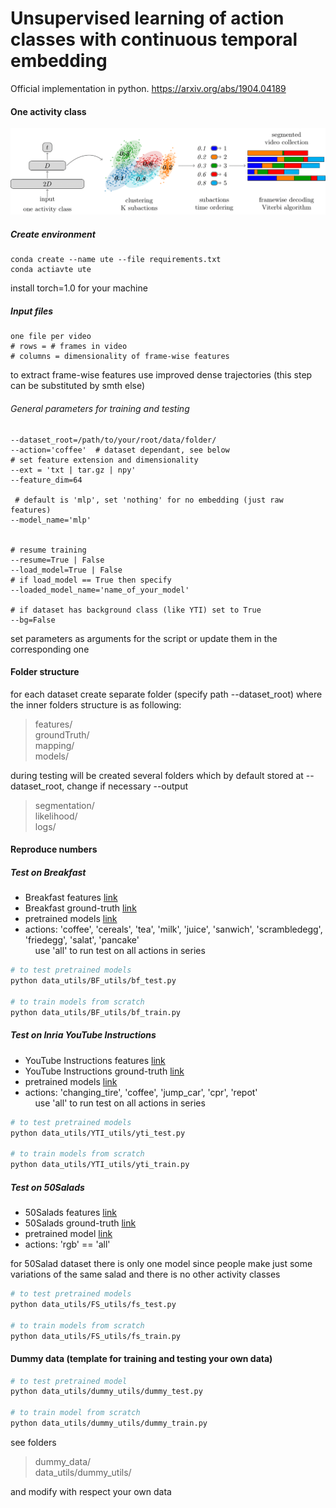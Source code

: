 # Unsupervised learning of action classes with continuous temporal embedding

Official implementation in python.  https://arxiv.org/abs/1904.04189

#### One activity class

![alt text](https://github.com/Annusha/unsup_temp_embed/blob/master/supp_mat/local_pipeline_v.png)


##### Create environment
```
conda create --name ute --file requirements.txt
conda actiavte ute
```
install torch=1.0 for your machine

##### Input files
```
one file per video
# rows = # frames in video
# columns = dimensionality of frame-wise features
```
to extract frame-wise features use improved dense trajectories (this step can be substituted by smth else)

###### General parameters for training and testing
```
--dataset_root=/path/to/your/root/data/folder/
--action='coffee'  # dataset dependant, see below
# set feature extension and dimensionality
--ext = 'txt | tar.gz | npy'
--feature_dim=64 

 # default is 'mlp', set 'nothing' for no embedding (just raw features)
--model_name='mlp'


# resume training
--resume=True | False  
--load_model=True | False
# if load_model == True then specify
--loaded_model_name='name_of_your_model'

# if dataset has background class (like YTI) set to True 
--bg=False
```
set parameters as arguments for the script or update them in the corresponding one


#### Folder structure
for each dataset create separate folder (specify path --dataset_root) where the inner folders structure is as following:

> features/  
> groundTruth/  
> mapping/  
> models/

during testing will be created several folders which by default stored at --dataset_root, change if necessary --output 

> segmentation/  
> likelihood/  
> logs/  

#### Reproduce numbers


##### Test on Breakfast

- Breakfast features [link](https://drive.google.com/open?id=1Ar4XKA_moL7gcczjxKpZZY4zJ_zBcOdG)
- Breakfast ground-truth [link](https://drive.google.com/open?id=1-1ie5gAwQozhIHr_ggMtlxgrE699dnvc)
- pretrained models [link](https://drive.google.com/open?id=1Ok5w5yvDP5VBuaJj1k17J1OWsw-j58_z)
- actions: 'coffee', 'cereals', 'tea', 'milk', 'juice', 'sanwich', 'scrambledegg', 'friedegg', 'salat', 
'pancake'  
 &nbsp;&nbsp;&nbsp;&nbsp;use 'all' to run test on all actions in series 
 ```bash
 # to test pretrained models
python data_utils/BF_utils/bf_test.py

# to train models from scratch
python data_utils/BF_utils/bf_train.py
```
 
 

##### Test on Inria YouTube Instructions

- YouTube Instructions features [link](https://www.di.ens.fr/willow/research/instructionvideos/) 
- YouTube Instructions ground-truth [link](https://drive.google.com/open?id=1ENgdHvwHj2vFwflVXosCkCVP9mfLL5lP)
- pretrained models [link](https://drive.google.com/open?id=1Ao_sC9ZPX8ZznCyLNAclkGIE3aBSekIC)
- actions: 'changing_tire', 'coffee', 'jump_car', 'cpr', 'repot'  
 &nbsp;&nbsp;&nbsp;&nbsp;use 'all' to run test on all actions in series  
 
 ```bash
 # to test pretrained models
python data_utils/YTI_utils/yti_test.py

# to train models from scratch
python data_utils/YTI_utils/yti_train.py
```
 

##### Test on 50Salads

- 50Salads features [link]( https://drive.google.com/open?id=1jTEwy-VpuSpB53nwgymVvmXWglFrfK7k)
- 50Salads ground-truth [link](https://drive.google.com/open?id=1pL6MjaWCLFo_jJ4UKjrjgPju2pyQeBxr)
- pretrained model [link](https://drive.google.com/open?id=1mTfm15zC3Uc-_NMApuEiqosaiQUnivzJ)
- actions: 'rgb' == 'all'

for 50Salad dataset there is only one model since people make just some variations of the same salad and there is no 
other activity classes

 ```bash
 # to test pretrained models
python data_utils/FS_utils/fs_test.py

# to train models from scratch
python data_utils/FS_utils/fs_train.py
```


#### Dummy data (template for training and testing your own data)
 ```bash
 # to test pretrained model
python data_utils/dummy_utils/dummy_test.py

# to train model from scratch
python data_utils/dummy_utils/dummy_train.py
```
see folders 
> dummy_data/  
> data_utils/dummy_utils/    

and modify with respect your own data

